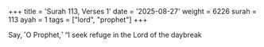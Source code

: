 +++
title = 'Surah 113, Verses 1'
date = '2025-08-27'
weight = 6226
surah = 113
ayah = 1
tags = ["lord", "prophet"]
+++

Say, ˹O Prophet,˺ “I seek refuge in the Lord of the daybreak